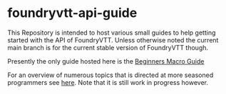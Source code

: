 # foundryvtt-api-guide
This Repository is intended to host various small guides to help getting started with the API of FoundryVTT. Unless otherwise noted the current main branch is for the current stable version of FoundryVTT though.

Presently the only guide hosted here is the [Beginners Macro Guide](https://github.com/GamerFlix/foundryvtt-api-guide/blob/main/macro_guide.md)

For an overview of numerous topics that is directed at more seasoned programmers see [here](https://mxzf.gitlab.io/foundry-info/). Note that it is still work in progress however.
